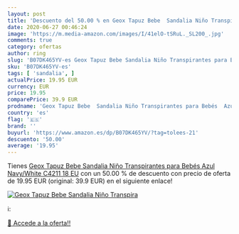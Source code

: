 ```yaml
---
layout: post
title: 'Descuento del 50.00 % en Geox Tapuz Bebe  Sandalia Niño Transpira'
date: 2020-06-27 00:46:24
image: 'https://m.media-amazon.com/images/I/41elO-tSRuL._SL200_.jpg'
comments: true
category: ofertas
author: ring
slug: 'B07DK465YV-es Geox Tapuz Bebe Sandalia Niño Transpirantes para Bebés...'
sku: 'B07DK465YV-es'
tags: [ 'sandalia', ]
actualPrice: 19.95 EUR
currency: EUR
price: 19.95
comparePrice: 39.9 EUR
prodname: 'Geox Tapuz Bebe  Sandalia Niño Transpirantes para Bebés  Azul  Navy/White C4211   18 EU'
country: 'es'
flag: '🇪🇸'
brand: ''
buyurl: 'https://www.amazon.es/dp/B07DK465YV/?tag=tolees-21'
descuento: '50.00'
average: '19.95'
---
```


Tienes [Geox Tapuz Bebe  Sandalia Niño Transpirantes para Bebés  Azul  Navy/White C4211   18 EU](https://www.amazon.es/dp/B07DK465YV/?tag=tolees-21) con un 50.00 % de descuento con precio de oferta de 19.95 EUR (original: 39.9 EUR) en el siguiente enlace!

[![Geox Tapuz Bebe  Sandalia Niño Transpira](https://m.media-amazon.com/images/I/41elO-tSRuL._SL200_.jpg)](https://www.amazon.es/dp/B07DK465YV/?tag=tolees-21)

ℹ️:


[🛒 Accede a la oferta!!](https://www.amazon.es/dp/B07DK465YV/?tag=tolees-21)
